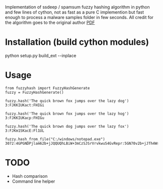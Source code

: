 Implementation of ssdeep / spamsum fuzzy hashing algorithm in python and few lines of cython, not as fast as a pure C implemention but fast enough to process a malware samples folder in few seconds. All credit for the algorithm goes to the original author [PDF](https://www.dfrws.org/sites/default/files/session-files/paper-identifying_almost_identical_files_using_context_triggered_piecewise_hashing.pdf)


# Installation (build cython modules)

python setup.py build_ext --inplace

# Usage
```
from fuzzyhash import FuzzyHashGenerate
fuzzy = FuzzyHashGenerate()
```
```
fuzzy.hash('The quick brown fox jumps over the lazy dog')
3:FJKKIUKact:FHIGi
```
```
fuzzy.hash('The quick brown fox jumps over the lazy hog')
3:FJKKIUKacp:FHIGu
```
```
fuzzy.hash('The quick brown dog jumps over the lazy fox')
3:FJKm1SKacE:Fl1UL
```
```
fuzzy.hash_from_file("C:/windows/notepad.exe")
3072:4GPGNDPjlam62b+jJQQUQhLBiW+3mCzSJSrVrvkwuS4GvRepr:5GN70v2b+jJTh4WsmCz8SVrfvpK:"C:/windows/notepad.exe"
```


# TODO
- Hash comparison
- Command line helper
